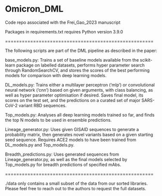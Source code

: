 # Omicron_DML
Code repo associated with the Frei_Gao_2023 manuscript

Packages in requirements.txt requires Python version 3.9.0

=====================================================

The following scripts are part of the DML pipeline as described in the paper:

base_models.py: Trains a set of baseline models available from the scikit-learn package on labelled datasets, performs hyper parameter search through RandomSearchCV, and stores the scores of the best performing models for comparison with deep learning models.

DL_models.py: Trains either a multilayer perceptron (‘mlp’) or convolutional neural network (‘cnn’) based on given arguments, with class balancing, as well as hyper parameter optimisation if desired. Saves final model, its scores on the test set, and the predictions on a curated set of major SARS-CoV-2 variant RBD sequences. 

Top_models.py: Analyses all deep learning models trained so far, and finds the top N models to be used in ensemble predictions.

Lineage_generator.py: Uses given GISAID sequences to generate a probability matrix, then generates novel variants based on a given starting seed sequence. Requires ACE2 models to have been trained from DL_models.py and Top_models.py.

Breadth_predictions.py: Uses generated sequences from Lineage_generator.py, as well as the final models selected by Top_models.py for breadth predictions of specified mAbs. 

=====================================================

./data only contains a small subset of the data from our sorted libraries. Please feel free to reach out to the authors to request the full datasets.
